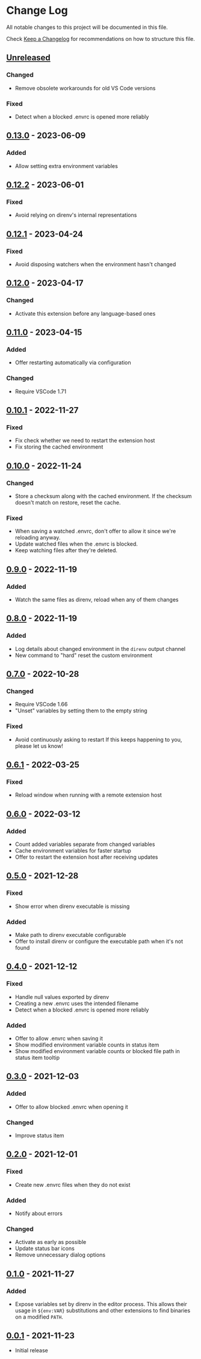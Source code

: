 # Change Log

All notable changes to this project will be documented in this file.

Check [Keep a Changelog](http://keepachangelog.com/) for recommendations on how to structure this file.

## [Unreleased]
### Changed
- Remove obsolete workarounds for old VS Code versions
### Fixed
- Detect when a blocked .envrc is opened more reliably

## [0.13.0] - 2023-06-09
### Added
- Allow setting extra environment variables

## [0.12.2] - 2023-06-01
### Fixed
- Avoid relying on direnv's internal representations

## [0.12.1] - 2023-04-24
### Fixed
- Avoid disposing watchers when the environment hasn't changed

## [0.12.0] - 2023-04-17
### Changed
- Activate this extension before any language-based ones

## [0.11.0] - 2023-04-15
### Added
- Offer restarting automatically via configuration
### Changed
- Require VSCode 1.71

## [0.10.1] - 2022-11-27
### Fixed
- Fix check whether we need to restart the extension host
- Fix storing the cached environment

## [0.10.0] - 2022-11-24
### Changed
- Store a checksum along with the cached environment.
  If the checksum doesn't match on restore, reset the cache.
### Fixed
- When saving a watched .envrc, don't offer to allow it since we're reloading anyway.
- Update watched files when the .envrc is blocked.
- Keep watching files after they're deleted.

## [0.9.0] - 2022-11-19
### Added
- Watch the same files as direnv, reload when any of them changes

## [0.8.0] - 2022-11-19
### Added
- Log details about changed environment in the `direnv` output channel
- New command to "hard" reset the custom environment

## [0.7.0] - 2022-10-28
### Changed
- Require VSCode 1.66
- "Unset" variables by setting them to the empty string
### Fixed
- Avoid continuously asking to restart
	If this keeps happening to you, please let us know!

## [0.6.1] - 2022-03-25
### Fixed
- Reload window when running with a remote extension host

## [0.6.0] - 2022-03-12
### Added
- Count added variables separate from changed variables
- Cache environment variables for faster startup
- Offer to restart the extension host after receiving updates

## [0.5.0] - 2021-12-28
### Fixed
- Show error when direnv executable is missing
### Added
- Make path to direnv executable configurable
- Offer to install direnv or configure the executable path when it's not found

## [0.4.0] - 2021-12-12
### Fixed
- Handle null values exported by direnv
- Creating a new .envrc uses the intended filename
- Detect when a blocked .envrc is opened more reliably
### Added
- Offer to allow .envrc when saving it
- Show modified environment variable counts in status item
- Show modified environment variable counts or blocked file path in status item tooltip

## [0.3.0] - 2021-12-03
### Added
- Offer to allow blocked .envrc when opening it
### Changed
- Improve status item

## [0.2.0] - 2021-12-01
### Fixed
- Create new .envrc files when they do not exist
### Added
- Notify about errors
### Changed
- Activate as early as possible
- Update status bar icons
- Remove unnecessary dialog options

## [0.1.0] - 2021-11-27
### Added
- Expose variables set by direnv in the editor process.
  This allows their usage in `${env:VAR}` substitutions
  and other extensions to find binaries on a modified `PATH`.

## [0.0.1] - 2021-11-23
- Initial release

[Unreleased]: https://github.com/direnv/direnv-vscode/compare/v0.13.0...HEAD
[0.13.0]: https://github.com/direnv/direnv-vscode/compare/v0.12.2...v0.13.0
[0.12.2]: https://github.com/direnv/direnv-vscode/compare/v0.12.1...v0.12.2
[0.12.1]: https://github.com/direnv/direnv-vscode/compare/v0.12.0...v0.12.1
[0.12.0]: https://github.com/direnv/direnv-vscode/compare/v0.11.0...v0.12.0
[0.11.0]: https://github.com/direnv/direnv-vscode/compare/v0.10.1...v0.11.0
[0.10.1]: https://github.com/direnv/direnv-vscode/compare/v0.10.0...v0.10.1
[0.10.0]: https://github.com/direnv/direnv-vscode/compare/v0.9.0...v0.10.0
[0.9.0]: https://github.com/direnv/direnv-vscode/compare/v0.8.0...v0.9.0
[0.8.0]: https://github.com/direnv/direnv-vscode/compare/v0.7.0...v0.8.0
[0.7.0]: https://github.com/direnv/direnv-vscode/compare/v0.6.1...v0.7.0
[0.6.1]: https://github.com/direnv/direnv-vscode/compare/v0.6.0...v0.6.1
[0.6.0]: https://github.com/direnv/direnv-vscode/compare/v0.5.0...v0.6.0
[0.5.0]: https://github.com/direnv/direnv-vscode/compare/v0.4.0...v0.5.0
[0.4.0]: https://github.com/direnv/direnv-vscode/compare/v0.3.0...v0.4.0
[0.3.0]: https://github.com/direnv/direnv-vscode/compare/v0.2.0...v0.3.0
[0.2.0]: https://github.com/direnv/direnv-vscode/compare/v0.1.0...v0.2.0
[0.1.0]: https://github.com/direnv/direnv-vscode/compare/v0.0.1...v0.1.0
[0.0.1]: https://github.com/direnv/direnv-vscode/releases/tag/v0.0.1
